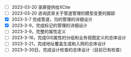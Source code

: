 - [ ] 2023-03-20 录屏提供给XCite
- [ ] 2023-03-20 咨询武哥关于管道管理的模型变更的跟踪
- [x] 2023-3-7 完成管道，沟的管理的详细设计
- [x] 2023-3-9，完成标记的管理的详细设计
- [ ] 2023-3-9，完整的属性定义
- [ ] 2023-3-16，完成GIS属性的分组和业务视图定义的总体设计
- [ ] 2023-3-21，完成地址覆盖生成和入网的总体设计
- [ ] 2023-3-30日，完成设计检查的总体设计（目前已有检查）